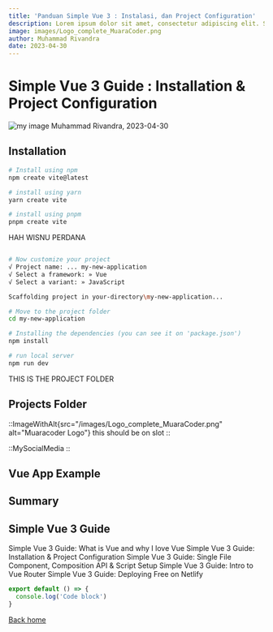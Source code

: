 ```yaml
---
title: 'Panduan Simple Vue 3 : Instalasi, dan Project Configuration'
description: Lorem ipsum dolor sit amet, consectetur adipiscing elit. Sed vitae lectus et tellus pharetra posuere. Duis eget mauris vel justo ullamcorper commodo. 
image: images/Logo_complete_MuaraCoder.png
author: Muhammad Rivandra
date: 2023-04-30
---
```


# Simple Vue 3 Guide : Installation & Project Configuration

![my image](/images/Logo_complete_MuaraCoder.png)
Muhammad Rivandra, 2023-04-30

## Installation

```bash
# Install using npm
npm create vite@latest

# install using yarn
yarn create vite

# install using pnpm
pnpm create vite

```

HAH WISNU PERDANA

```bash

# Now customize your project
√ Project name: ... my-new-application
√ Select a framework: » Vue
√ Select a variant: » JavaScript

Scaffolding project in your-directory\my-new-application...

# Move to the project folder
cd my-new-application

# Installing the dependencies (you can see it on 'package.json')
npm install

# run local server 
npm run dev

```

THIS IS THE PROJECT FOLDER



## Projects Folder



::ImageWithAlt{src="/images/Logo_complete_MuaraCoder.png" alt="Muaracoder Logo"}
this should be on slot
::

::MySocialMedia
::

## Vue App Example



## Summary

## Simple Vue 3 Guide
Simple Vue 3 Guide: What is Vue and why I love Vue
Simple Vue 3 Guide: Installation & Project Configuration
Simple Vue 3 Guide: Single File Component, Composition API & Script Setup
Simple Vue 3 Guide: Intro to Vue Router
Simple Vue 3 Guide: Deploying Free on Netlify

  ```js [file.js]{4-6,7} meta-info=val
  export default () => {
    console.log('Code block')
  }
  ```

[Back home](/)
